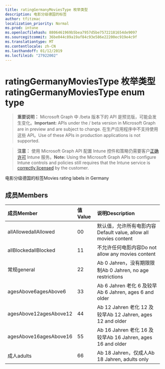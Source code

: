 ```yaml
---
title: ratingGermanyMoviesType 枚举类型
description: 电影分级德国的标签
author: tfitzmac
localization_priority: Normal
ms.prod: intune
ms.openlocfilehash: 8806461969b5bea7957d5be75722181654de9097
ms.sourcegitcommit: 36be044c89a19af84c93e586e22200ec919e4c9f
ms.translationtype: MT
ms.contentlocale: zh-CN
ms.lasthandoff: 01/12/2019
ms.locfileid: "27922002"
---
```

# <a name="ratinggermanymoviestype-enum-type"></a><span data-ttu-id="4189b-103">ratingGermanyMoviesType 枚举类型</span><span class="sxs-lookup"><span data-stu-id="4189b-103">ratingGermanyMoviesType enum type</span></span>

> <span data-ttu-id="4189b-104">**重要说明：** Microsoft Graph 中 /beta 版本下的 API 是预览版，可能会发生变化。</span><span class="sxs-lookup"><span data-stu-id="4189b-104">**Important:** APIs under the / beta version in Microsoft Graph are in preview and are subject to change.</span></span> <span data-ttu-id="4189b-105">在生产应用程序中不支持使用这些 API。</span><span class="sxs-lookup"><span data-stu-id="4189b-105">Use of these APIs in production applications is not supported.</span></span>

> <span data-ttu-id="4189b-106">**注意：** 使用 Microsoft Graph API 配置 Intune 控件和策略仍需要客户[正确许可](https://go.microsoft.com/fwlink/?linkid=839381) Intune 服务。</span><span class="sxs-lookup"><span data-stu-id="4189b-106">**Note:** Using the Microsoft Graph APIs to configure Intune controls and policies still requires that the Intune service is [correctly licensed](https://go.microsoft.com/fwlink/?linkid=839381) by the customer.</span></span>

<span data-ttu-id="4189b-107">电影分级德国的标签</span><span class="sxs-lookup"><span data-stu-id="4189b-107">Movies rating labels in Germany</span></span>
## <a name="members"></a><span data-ttu-id="4189b-108">成员</span><span class="sxs-lookup"><span data-stu-id="4189b-108">Members</span></span>
|<span data-ttu-id="4189b-109">成员</span><span class="sxs-lookup"><span data-stu-id="4189b-109">Member</span></span>|<span data-ttu-id="4189b-110">值</span><span class="sxs-lookup"><span data-stu-id="4189b-110">Value</span></span>|<span data-ttu-id="4189b-111">说明</span><span class="sxs-lookup"><span data-stu-id="4189b-111">Description</span></span>|
|:---|:---|:---|
|<span data-ttu-id="4189b-112">allAllowed</span><span class="sxs-lookup"><span data-stu-id="4189b-112">allAllowed</span></span>|<span data-ttu-id="4189b-113">0</span><span class="sxs-lookup"><span data-stu-id="4189b-113">0</span></span>|<span data-ttu-id="4189b-114">默认值，允许所有电影内容</span><span class="sxs-lookup"><span data-stu-id="4189b-114">Default value, allow all movies content</span></span>|
|<span data-ttu-id="4189b-115">allBlocked</span><span class="sxs-lookup"><span data-stu-id="4189b-115">allBlocked</span></span>|<span data-ttu-id="4189b-116">1</span><span class="sxs-lookup"><span data-stu-id="4189b-116">1</span></span>|<span data-ttu-id="4189b-117">不允许任何电影内容</span><span class="sxs-lookup"><span data-stu-id="4189b-117">Do not allow any movies content</span></span>|
|<span data-ttu-id="4189b-118">常规</span><span class="sxs-lookup"><span data-stu-id="4189b-118">general</span></span>|<span data-ttu-id="4189b-119">2</span><span class="sxs-lookup"><span data-stu-id="4189b-119">2</span></span>|<span data-ttu-id="4189b-120">Ab 0 Jahren，没有期限限制</span><span class="sxs-lookup"><span data-stu-id="4189b-120">Ab 0 Jahren, no age restrictions</span></span>|
|<span data-ttu-id="4189b-121">agesAbove6</span><span class="sxs-lookup"><span data-stu-id="4189b-121">agesAbove6</span></span>|<span data-ttu-id="4189b-122">3</span><span class="sxs-lookup"><span data-stu-id="4189b-122">3</span></span>|<span data-ttu-id="4189b-123">Ab 6 Jahren 老化 6 及较早</span><span class="sxs-lookup"><span data-stu-id="4189b-123">Ab 6 Jahren, ages 6 and older</span></span>|
|<span data-ttu-id="4189b-124">agesAbove12</span><span class="sxs-lookup"><span data-stu-id="4189b-124">agesAbove12</span></span>|<span data-ttu-id="4189b-125">4</span><span class="sxs-lookup"><span data-stu-id="4189b-125">4</span></span>|<span data-ttu-id="4189b-126">Ab 12 Jahren 老化 12 及较早</span><span class="sxs-lookup"><span data-stu-id="4189b-126">Ab 12 Jahren, ages 12 and older</span></span>|
|<span data-ttu-id="4189b-127">agesAbove16</span><span class="sxs-lookup"><span data-stu-id="4189b-127">agesAbove16</span></span>|<span data-ttu-id="4189b-128">5</span><span class="sxs-lookup"><span data-stu-id="4189b-128">5</span></span>|<span data-ttu-id="4189b-129">Ab 16 Jahren 老化 16 及较早</span><span class="sxs-lookup"><span data-stu-id="4189b-129">Ab 16 Jahren, ages 16 and older</span></span>|
|<span data-ttu-id="4189b-130">成人</span><span class="sxs-lookup"><span data-stu-id="4189b-130">adults</span></span>|<span data-ttu-id="4189b-131">6</span><span class="sxs-lookup"><span data-stu-id="4189b-131">6</span></span>|<span data-ttu-id="4189b-132">Ab 18 Jahren，仅成人</span><span class="sxs-lookup"><span data-stu-id="4189b-132">Ab 18 Jahren, adults only</span></span>|





